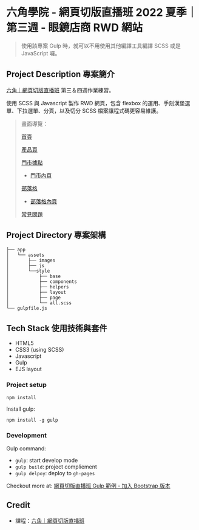 # 六角學院 - 網頁切版直播班 2022 夏季｜第三週 - 眼鏡店商 RWD 網站

> 使用該專案 Gulp 時，就可以不用使用其他編譯工具編譯 SCSS 或是 JavaScript 囉。

## Project Description 專案簡介
[六角｜網頁切版直播班](https://www.hexschool.com/courses/web-layout-training-1st.html#recommend) 第三＆四週作業練習。

使用 SCSS 與 Javascript 製作 RWD 網頁，包含 flexbox 的運用、手刻漢堡選單、下拉選單、分頁，以及切分 SCSS 檔案讓程式碼更容易維護。

> 畫面導覽：
> 
> [首頁](https://yachuh.github.io/hexschool-layout-w3-rwd/index.html)
> 
> [產品頁](https://yachuh.github.io/hexschool-layout-w3-rwd/productOptical.html)
> 
> [門市據點](https://yachuh.github.io/hexschool-layout-w3-rwd/store.html)
> 
> * [門市內頁](https://yachuh.github.io/hexschool-layout-w3-rwd/storeSingle.html)
> 
> [部落格](https://yachuh.github.io/hexschool-layout-w3-rwd/blog.html) 
> 
> * [部落格內頁](https://yachuh.github.io/hexschool-layout-w3-rwd/blogSingle.html)
>
> [常見問題](https://yachuh.github.io/hexschool-layout-w3-rwd/faq.html)


## Project Directory 專案架構 
```
├── app
│   └── assets
│       ├── images
│       ├── js
│       └──style
│           ├── base
│           ├── components
│           ├── helpers
│           ├── layout
│           ├── page
│           └── all.scss
└── gulpfile.js
```

## Tech Stack 使用技術與套件

- HTML5
- CSS3 (using SCSS)
- Javascript
- Gulp
- EJS layout

### Project setup
```
npm install
```
Install gulp:
```
npm install -g gulp
```

### Development

Gulp command:
- `gulp`: start develop mode
- `gulp build`: project compliement
- `gulp delpoy`: deploy to `gh-pages`


Checkout more at: [網頁切版直播班 Gulp 範例 - 加入 Bootstrap 版本](https://github.com/hexschool/web-layout-training-gulp/tree/feature/bs5)


## Credit

- 課程：[六角｜網頁切版直播班](https://www.hexschool.com/courses/web-layout-training-1st.html#recommend)
